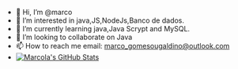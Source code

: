 - 👋 Hi, I’m @marco
- 👀 I’m interested in java,JS,NodeJs,Banco de dados.
- 🌱 I’m currently learning java,Java Scrypt and MySQL.
- 💞️ I’m looking to collaborate on Java
- 📫 How to reach me email: marco_gomesougaldino@outlook.com
- [![Marcola's GitHub Stats](https://github-readme-stats.vercel.app/api?username=marcoladograu157&theme=dark&show_icons=true&hide_border=true)](https://github.com/marcoladograu157)



